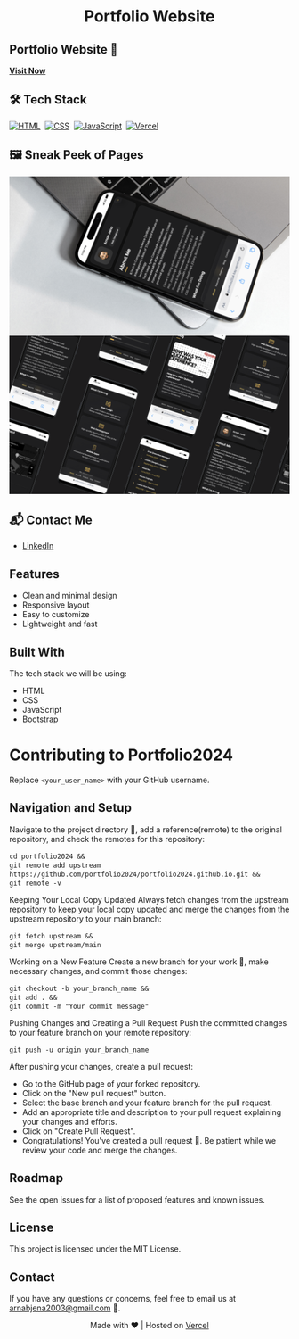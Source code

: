 <h1 align="center">Portfolio Website</h1>
</p>

## Portfolio Website 🔗
[**Visit Now**](https://portfolio2024-bay.vercel.app/)

## 🛠️ Tech Stack
[![HTML](https://img.shields.io/badge/HTML5-%23E34F26.svg?&style=for-the-badge&logo=html5&logoColor=white)](https://github.com/arnabjena007/Portfolio-Website/search?l=html)&nbsp;
[![CSS](https://img.shields.io/badge/CSS3-%231572B6.svg?&style=for-the-badge&logo=css3&logoColor=white)](https://github.com/arnabjena007/Portfolio-Website/search?l=css)&nbsp;
[![JavaScript](https://img.shields.io/badge/JavaScript-%23323330.svg?&style=for-the-badge&logo=javascript&logoColor=%23F7DF1E)](https://github.com/arnabjena007/Portfolio-Website/search?l=javascript)&nbsp;
[![Vercel](https://img.shields.io/badge/Vercel-%23FF0000.svg?style=for-the-badge&logo=vercel&logoColor=white)](https://vercel.com/)

## 🖼️ Sneak Peek of Pages
<img src="./assets/1.png">
<img src="./assets/2.png">

## 📬 Contact Me
- [LinkedIn](https://www.linkedin.com/in/arnabjena/)

## Features
- Clean and minimal design
- Responsive layout
- Easy to customize
- Lightweight and fast

<!-- ABOUT THE PROJECT -->

## Built With

The tech stack we will be using:

- HTML
- CSS
- JavaScript
- Bootstrap

# Contributing to Portfolio2024

Replace `<your_user_name>` with your GitHub username.

## Navigation and Setup

Navigate to the project directory 📁, add a reference(remote) to the original repository, and check the remotes for this repository:

```shell
cd portfolio2024 &&
git remote add upstream https://github.com/portfolio2024/portfolio2024.github.io.git &&
git remote -v
```
Keeping Your Local Copy Updated
Always fetch changes from the upstream repository to keep your local copy updated and merge the changes from the upstream repository to your main branch:

```shell
git fetch upstream &&
git merge upstream/main
```
Working on a New Feature
Create a new branch for your work 🌿, make necessary changes, and commit those changes:

```shell
git checkout -b your_branch_name &&
git add . &&
git commit -m "Your commit message"
```

Pushing Changes and Creating a Pull Request
Push the committed changes to your feature branch on your remote repository:

```shell
git push -u origin your_branch_name
```
After pushing your changes, create a pull request:

- Go to the GitHub page of your forked repository.
- Click on the "New pull request" button.
- Select the base branch and your feature branch for the pull request.
- Add an appropriate title and description to your pull request explaining your changes and efforts.
- Click on "Create Pull Request".
- Congratulations! You've created a pull request 🎉. Be patient while we review your code and merge the changes.

## Roadmap
See the open issues for a list of proposed features and known issues.

## License
This project is licensed under the MIT License.

## Contact
If you have any questions or concerns, feel free to email us at arnabjena2003@gmail.com 📧.

<p align="center">Made with ❤️ | Hosted on <a href="https://portfolio2024-bay.vercel.app/">Vercel</a></p>


